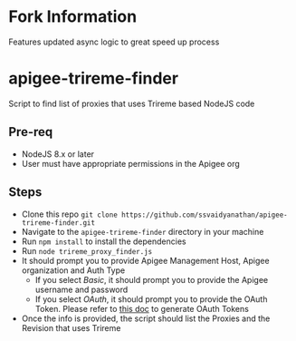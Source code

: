 # Fork Information
Features updated async logic to great speed up process
# apigee-trireme-finder
Script to find list of proxies that uses Trireme based NodeJS code

## Pre-req
- NodeJS 8.x or later
- User must have appropriate permissions in the Apigee org

## Steps
- Clone this repo `git clone https://github.com/ssvaidyanathan/apigee-trireme-finder.git`
- Navigate to the `apigee-trireme-finder` directory in your machine
- Run `npm install` to install the dependencies
- Run `node trireme_proxy_finder.js`
- It should prompt you to provide Apigee Management Host, Apigee organization and Auth Type
	- If you select *Basic*, it should prompt you to provide the Apigee username and password
	- If you select *OAuth*, it should prompt you to provide the OAuth Token. Please refer to [this doc](https://docs.apigee.com/api-platform/system-administration/auth-tools) to generate OAuth Tokens
- Once the info is provided, the script should list the Proxies and the Revision that uses Trireme
